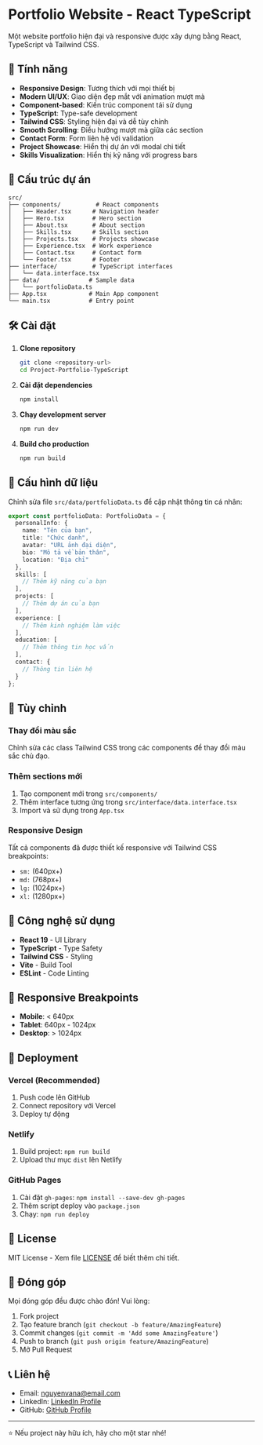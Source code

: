 # Portfolio Website - React TypeScript

Một website portfolio hiện đại và responsive được xây dựng bằng React, TypeScript và Tailwind CSS.

## 🚀 Tính năng

- **Responsive Design**: Tương thích với mọi thiết bị
- **Modern UI/UX**: Giao diện đẹp mắt với animation mượt mà
- **Component-based**: Kiến trúc component tái sử dụng
- **TypeScript**: Type-safe development
- **Tailwind CSS**: Styling hiện đại và dễ tùy chỉnh
- **Smooth Scrolling**: Điều hướng mượt mà giữa các section
- **Contact Form**: Form liên hệ với validation
- **Project Showcase**: Hiển thị dự án với modal chi tiết
- **Skills Visualization**: Hiển thị kỹ năng với progress bars

## 📁 Cấu trúc dự án

```
src/
├── components/          # React components
│   ├── Header.tsx      # Navigation header
│   ├── Hero.tsx        # Hero section
│   ├── About.tsx       # About section
│   ├── Skills.tsx      # Skills section
│   ├── Projects.tsx    # Projects showcase
│   ├── Experience.tsx  # Work experience
│   ├── Contact.tsx     # Contact form
│   └── Footer.tsx      # Footer
├── interface/          # TypeScript interfaces
│   └── data.interface.tsx
├── data/              # Sample data
│   └── portfolioData.ts
├── App.tsx            # Main App component
└── main.tsx           # Entry point
```

## 🛠️ Cài đặt

1. **Clone repository**
   ```bash
   git clone <repository-url>
   cd Project-Portfolio-TypeScript
   ```

2. **Cài đặt dependencies**
   ```bash
   npm install
   ```

3. **Chạy development server**
   ```bash
   npm run dev
   ```

4. **Build cho production**
   ```bash
   npm run build
   ```

## 📝 Cấu hình dữ liệu

Chỉnh sửa file `src/data/portfolioData.ts` để cập nhật thông tin cá nhân:

```typescript
export const portfolioData: PortfolioData = {
  personalInfo: {
    name: "Tên của bạn",
    title: "Chức danh",
    avatar: "URL ảnh đại diện",
    bio: "Mô tả về bản thân",
    location: "Địa chỉ"
  },
  skills: [
    // Thêm kỹ năng của bạn
  ],
  projects: [
    // Thêm dự án của bạn
  ],
  experience: [
    // Thêm kinh nghiệm làm việc
  ],
  education: [
    // Thêm thông tin học vấn
  ],
  contact: {
    // Thông tin liên hệ
  }
};
```

## 🎨 Tùy chỉnh

### Thay đổi màu sắc
Chỉnh sửa các class Tailwind CSS trong các components để thay đổi màu sắc chủ đạo.

### Thêm sections mới
1. Tạo component mới trong `src/components/`
2. Thêm interface tương ứng trong `src/interface/data.interface.tsx`
3. Import và sử dụng trong `App.tsx`

### Responsive Design
Tất cả components đã được thiết kế responsive với Tailwind CSS breakpoints:
- `sm:` (640px+)
- `md:` (768px+)
- `lg:` (1024px+)
- `xl:` (1280px+)

## 🔧 Công nghệ sử dụng

- **React 19** - UI Library
- **TypeScript** - Type Safety
- **Tailwind CSS** - Styling
- **Vite** - Build Tool
- **ESLint** - Code Linting

## 📱 Responsive Breakpoints

- **Mobile**: < 640px
- **Tablet**: 640px - 1024px
- **Desktop**: > 1024px

## 🚀 Deployment

### Vercel (Recommended)
1. Push code lên GitHub
2. Connect repository với Vercel
3. Deploy tự động

### Netlify
1. Build project: `npm run build`
2. Upload thư mục `dist` lên Netlify

### GitHub Pages
1. Cài đặt `gh-pages`: `npm install --save-dev gh-pages`
2. Thêm script deploy vào `package.json`
3. Chạy: `npm run deploy`

## 📄 License

MIT License - Xem file [LICENSE](LICENSE) để biết thêm chi tiết.

## 🤝 Đóng góp

Mọi đóng góp đều được chào đón! Vui lòng:

1. Fork project
2. Tạo feature branch (`git checkout -b feature/AmazingFeature`)
3. Commit changes (`git commit -m 'Add some AmazingFeature'`)
4. Push to branch (`git push origin feature/AmazingFeature`)
5. Mở Pull Request

## 📞 Liên hệ

- Email: nguyenvana@email.com
- LinkedIn: [LinkedIn Profile](https://linkedin.com/in/nguyenvana)
- GitHub: [GitHub Profile](https://github.com/nguyenvana)

---

⭐ Nếu project này hữu ích, hãy cho một star nhé!
